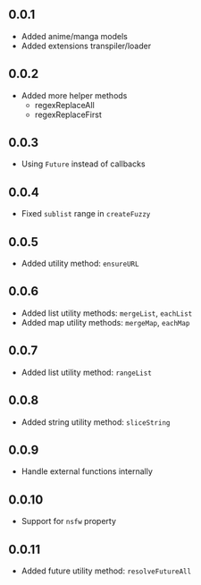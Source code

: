 ## 0.0.1

-   Added anime/manga models
-   Added extensions transpiler/loader

## 0.0.2

-   Added more helper methods
    -   regexReplaceAll
    -   regexReplaceFirst

## 0.0.3

-   Using `Future` instead of callbacks

## 0.0.4

-   Fixed `sublist` range in `createFuzzy`

## 0.0.5

-   Added utility method: `ensureURL`

## 0.0.6

-   Added list utility methods: `mergeList`, `eachList`
-   Added map utility methods: `mergeMap`, `eachMap`

## 0.0.7

-   Added list utility method: `rangeList`

## 0.0.8

-   Added string utility method: `sliceString`

## 0.0.9

-   Handle external functions internally

## 0.0.10

-   Support for `nsfw` property

## 0.0.11

-   Added future utility method: `resolveFutureAll`
